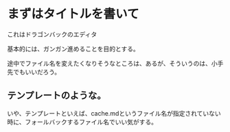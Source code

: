 

# まずはタイトルを書いて

これはドラゴンバックのエディタ

基本的には、ガンガン進めることを目的とする。

途中でファイル名を変えたくなりそうなところは、あるが、そういうのは、小手先でもいいだろう。

## テンプレートのような。

いや、テンプレートといえば、cache.mdというファイル名が指定されていない時に、フォールバックするファイル名でいい気がする。
